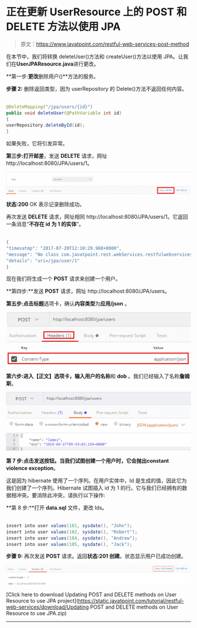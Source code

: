 # 正在更新 UserResource 上的 POST 和 DELETE 方法以使用 JPA

> 原文：<https://www.javatpoint.com/restful-web-services-post-method>

在本节中，我们将转换 deleteUser()方法和 createUser()方法以使用 JPA。让我们在**UserJPAResource.java**进行更改。

**第一步:**更改**删除用户()**方法的服务。

**步骤 2:** 删除返回类型，因为 userRepository 的 Delete()方法不返回任何内容。

```java

@DeleteMapping("/jpa/users/{id}")
public void deleteUser(@PathVariable int id)
{
userRepository.deleteById(id);
}

```

如果失败，它将引发异常。

**第三步:**打开**邮差**，发送 **DELETE** 请求，网址 http://localhost:8080/JPA/users/1。

![Updating POST and DELETE methods on UserResource to use JPA](img/1a9033c788f755c27547bc9066bdc242.png)

**状态:200** OK 表示记录删除成功。

再次发送 **DELETE** 请求，网址相同 http://localhost:8080/JPA/users/1。它返回一条消息“**不存在 id 为 1 的实体**”。

```java

{
"timesatmp": "2017-07-20T12:10:29.988+0000",
"message": "No class com.javatpoint.rest.webServices.restfulwebservices.user. User entity with id 1 exists! ",
"details": "uri=/jpa/user/1"
}

```

现在我们将生成一个 **POST** 请求来创建一个用户。

**第四步:**发送 **POST** 请求，网址 http://localhost:8080/JPA/users。

**第五步:**点击**标题**选项卡，确认**内容类型**为**应用/json** 。

![Updating POST and DELETE methods on UserResource to use JPA](img/c0502f7b9204abb040f83aa26199a085.png)

**第六步:**进入【正文】选项卡，输入用户的**名称**和 **dob** 。我们已经输入了名称**詹姆斯**。

![Updating POST and DELETE methods on UserResource to use JPA](img/0faef35129e8ec6787744615f5e2d7e7.png)

**第 7 步:**点击发送按钮。当我们试图创建一个用户时，它会抛出**constant violence exception**。

这是因为 hibernate 使用了一个序列。在用户实体中，Id 是生成的值，因此它为我们创建了一个序列。Hibernate 试图插入 id 为 1 的行。它与我们已经拥有的数据相冲突。要消除此冲突，请执行以下操作:

**第 8 步:**打开 **data.sql** 文件，更改 Ids。

```java

insert into user values(101, sysdate(), "John");
insert into user values(102, sysdate(), "Robert");
insert into user values(104, sysdate(), "Andrew");
insert into user values(105, sysdate(), "Jack");

```

**步骤 9:** 再次发送 **POST** 请求。返回**状态:201 创建**。状态显示用户已成功创建。

![Updating POST and DELETE methods on UserResource to use JPA](img/2f3a30f17b2aed8f69a7eafc4dd8cb11.png)

[Click here to download Updating POST and DELETE methods on User Resource to use JPA project](https://static.javatpoint.com/tutorial/restful-web-services/download/Updating POST and DELETE methods on User Resource to use JPA.zip)

* * *